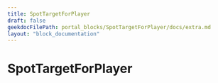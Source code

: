```yaml
---
title: SpotTargetForPlayer
draft: false
geekdocFilePath: portal_blocks/SpotTargetForPlayer/docs/extra.md
layout: "block_documentation"
---
```

# SpotTargetForPlayer